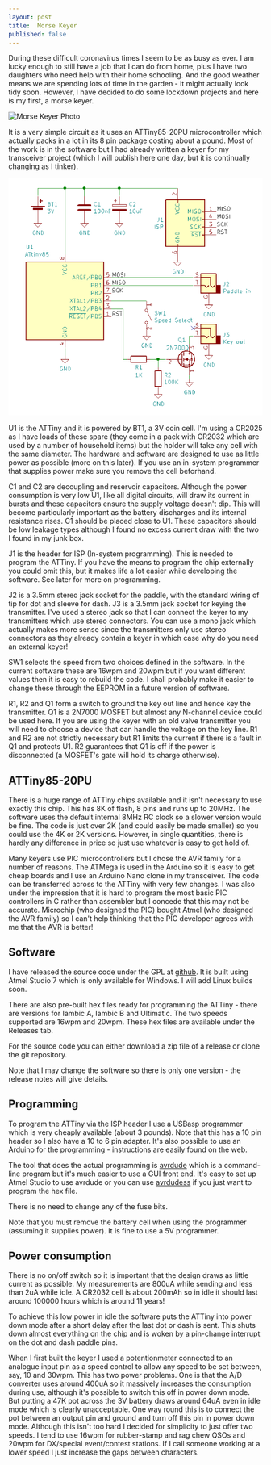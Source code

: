 ```yaml
---
layout: post
title:  Morse Keyer
published: false
---
```


During these difficult coronavirus times I seem to be as busy as ever. I am lucky enough to still have a job that I can do from home, 
plus I have two daughters who need help with their home schooling. And the good weather means we are spending lots of time in the garden -
it might actually look tidy soon. However, I have decided to do some lockdown projects and here is my first, a morse keyer.

![Morse Keyer Photo](/images/MorseKeyerPhoto.png)

It is a very simple circuit as it uses an ATTiny85-20PU microcontroller which actually packs in a lot in its 8 pin package costing about 
a pound. Most of the work is in the software but I had already written a keyer for my transceiver project (which I will publish here
one day, but it is continually changing as I tinker).

![Morse Keyer Circuit](/images/MorseKeyer.png)

U1 is the ATTiny and it is powered by BT1, a 3V coin cell. I'm using a CR2025 as I have loads of these spare (they come in a pack with 
CR2032 which are used by a number of household items) but the holder will take any cell with the same diameter. The hardware and
software are designed to use as little power as possible (more on this later). If you use an in-system programmer that supplies power
make sure you remove the cell beforhand.

C1 and C2 are decoupling and reservoir capacitors. Although the power consumption is very low U1, like all digital circuits, will draw its
current in bursts and these capacitors ensure the supply voltage doesn't dip. This will become particularly important as the battery 
discharges and its internal resistance rises. C1 should be placed close to U1. These capacitors should be low leakage types although I
found no excess current draw with the two I found in my junk box.

J1 is the header for ISP (In-system programming). This is needed to program the ATTiny. If you have the means to program the chip
externally you could omit this, but it makes life a lot easier while developing the software. See later for more on programming.

J2 is a 3.5mm stereo jack socket for the paddle, with the standard wiring of tip for dot and sleeve for dash. J3 is a 3.5mm jack socket
for keying the transmitter. I've used a stereo jack so that I can connect the keyer to my transmitters which use stereo connectors. You
can use a mono jack which actually makes more sense since the transmitters only use stereo connectors as they already contain a keyer
in which case why do you need an external keyer!

SW1 selects the speed from two choices defined in the software. In the current software these are 16wpm and 20wpm but if you want
different values then it is easy to rebuild the code. I shall probably make it easier to change these through the EEPROM in a future
version of software.

R1, R2 and Q1 form a switch to ground the key out line and hence key the transmitter. Q1 is a 2N7000 MOSFET but almost any N-channel
device could be used here. If you are using the keyer with an old valve transmitter you will need to choose a device that can handle
the voltage on the key line. R1 and R2 are not strictly necessary but R1 limits the current if there is a fault in Q1 and protects U1.
R2 guarantees that Q1 is off if the power is disconnected (a MOSFET's gate will hold its charge otherwise).

## ATTiny85-20PU

There is a huge range of ATTiny chips available and it isn't necessary to use exactly this chip. This has 8K of flash, 8 pins and runs
up to
20MHz. The software uses the default internal 8MHz RC clock so a slower version would be fine. The code is just over 2K (and could
easily be made smaller) so you could use the 4K or 2K versions. However, in single quantities, there is hardly any difference in price
so just use whatever is easy to get hold of.

Many keyers use PIC microcontrollers but I chose the AVR family for a number of reasons. The ATMega is used in the Arduino
so it is easy to get cheap boards and I use an Arduino Nano clone in my transceiver. The code can be transferred across
to the ATTiny with very few changes. I was also under the impression that it is hard to program the most basic PIC controllers in C
rather than assembler but I concede that this may not be accurate. Microchip (who designed the PIC) bought Atmel (who designed the AVR
family) so I can't help thinking that the PIC developer agrees with me that the AVR is better!

## Software

I have released the source code under the GPL at [github](https://github.com/G4TGJ/MorseKeyer). It is built using Atmel Studio 7 which
is only available for Windows. I will add Linux builds soon.

There are also pre-built hex files
ready for programming the ATTiny - there are versions for Iambic A, Iambic B and Ultimatic. The two speeds supported are 16wpm and
20wpm. These hex files are available under the Releases tab. 

For the source code you can either download a zip file of a release or
clone the git repository.

Note that I may change the software so there is only one version - the release notes will give details.

## Programming

To program the ATTiny via the ISP header I use a USBasp programmer which is very cheaply available (about 3 pounds). Note that this has 
a 10 pin header so I also have a 10 to 6 pin adapter. It's also possible to use an Arduino for the programming - instructions are
easily found on the web.

The tool that does the actual programming is [avrdude](https://www.nongnu.org/avrdude/) which is a command-line program but it's much
easier to use a GUI front end. It's
easy to set up Atmel Studio to use avrdude or you can use [avrdudess](https://blog.zakkemble.net/avrdudess-a-gui-for-avrdude/) if you
just want to program the hex file.

There is no need to change any of the fuse bits.

Note that you must remove the battery cell when using the programmer (assuming it supplies power). It is fine to use a 5V programmer.

## Power consumption

There is no on/off switch so it is important that the design draws as little current as possible. My measurements are 800uA while
sending and less than 2uA while idle. A CR2032 cell is about 200mAh so in idle it should last around 100000 hours which is around 11
years!

To achieve this low power in idle the software puts the ATTiny into power down mode after a short delay after the last dot or dash is 
sent. This shuts down almost everything on the chip and is woken by a pin-change interrupt on the dot and dash paddle pins.

When I first built the keyer I used a potentionmeter connected to an analogue input pin as a speed control to allow any speed to be
set between, say, 10 and 30wpm. This has two power problems. One is that the A/D converter uses around 400uA so it massively increases
the consumption during use, although it's possible to switch this off in power down mode. But putting a 47K pot across the 3V battery
draws around 64uA even in idle mode which is clearly unacceptable. One way round this is to connect the pot between an output pin and
ground and turn off this pin in power down mode. Although this isn't too hard I decided for simplicity to just offer two speeds. I tend
to use 16wpm for rubber-stamp and rag chew QSOs and 20wpm for DX/special event/contest stations. If I call someone working at a lower
speed I just increase the gaps between characters.
